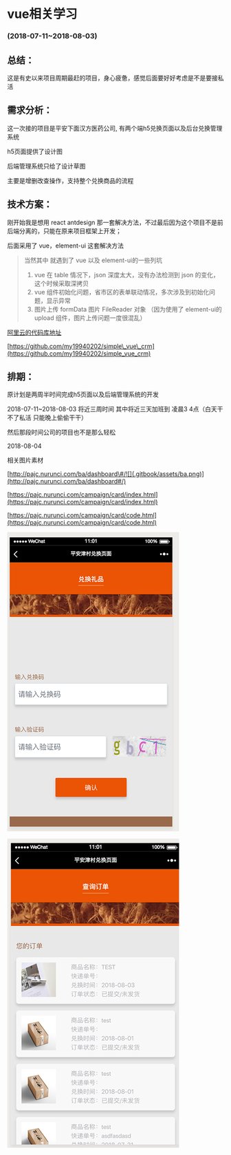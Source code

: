 # vue相关学习

### \(2018-07-11~2018-08-03\)

## 总结：

这是有史以来项目周期最赶的项目，身心疲惫，感觉后面要好好考虑是不是要接私活

## 需求分析：

这一次接的项目是平安下面汉方医药公司, 有两个端h5兑换页面以及后台兑换管理系统

h5页面提供了设计图

后端管理系统只给了设计草图

主要是增删改查操作，支持整个兑换商品的流程

## 技术方案：

刚开始我是想用 react antdesign 那一套解决方法，不过最后因为这个项目不是前后端分离的，只能在原来项目框架上开发；

后面采用了 vue，element-ui 这套解决方法

> 当然其中 就遇到了 vue 以及 element-ui的一些列坑
>
> 1. vue 在 table 情况下，json 深度太大，没有办法检测到 json 的变化，这个时候采取深拷贝
> 2. vue 组件初始化问题，省市区的表单联动情况，多次涉及到初始化问题，显示异常
> 3. 图片上传 formData 图片 FileReader 对象 （因为使用了 element-ui的upload 组件，图片上传问题一度很混乱）

[阿里云的代码库地址](https://code.aliyun.com/pajc-members/nurun-projects-pajc-website?spm=a2111a.8458726.0.0.6c6c7a7f5TDBK0)

[https://github.com/my19940202/simple\_vue\_crm](https://github.com/my19940202/simple_vue_crm)

## 排期：

原计划是两周半时间完成h5页面以及后端管理系统的开发

2018-07-11~2018-08-03 将近三周时间 其中将近三天加班到 凌晨3 4点（白天干不了私活 只能晚上偷偷干干）

然后那段时间公司的项目也不是那么轻松

2018-08-04

相关图片素材

[http://pajc.nurunci.com/ba/dashboard\#/![](.gitbook/assets/ba.png)](http://pajc.nurunci.com/ba/dashboard#/)

[https://pajc.nurunci.com/campaign/card/index.html](https://pajc.nurunci.com/campaign/card/index.html)

[https://pajc.nurunci.com/campaign/card/code.html](https://pajc.nurunci.com/campaign/card/code.html)

![](.gitbook/assets/h5_code.png)

![](.gitbook/assets/lis.png)

